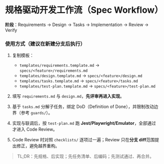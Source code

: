 # 规格驱动开发工作流（Spec Workflow）

**阶段**：Requirements → Design → Tasks → Implementation → Review → Verify

### 使用方式（建议在新建分支后执行）
1. 复制模板：
   - `templates/requirements.template.md` → `specs/<feature>/requirements.md`
   - `templates/design.template.md`       → `specs/<feature>/design.md`
   - `templates/tasks.template.md`        → `specs/<feature>/tasks.md`
   - `templates/test-plan.template.md`    → `specs/<feature>/test-plan.md`

2. 填写 `requirements.md` 与 `design.md`，**先评审再进入实现**。

3. 基于 `tasks.md` 分解子任务，绑定 DoD（Definition of Done），并限制改动边界（参考 `guards/`）。

4. 实现与联调后，按 `test-plan.md` 跑 **Jest/Playwright/Emulator**，全部通过才进入 Code Review。

5. Code Review 时对照 `checklists/` 逐项过一遍；Review 只在**分支 diff**范围提出修正，避免越界重构。

> TL;DR：先规格、后实现；先任务清单、后编码；先测试通过、再合并。